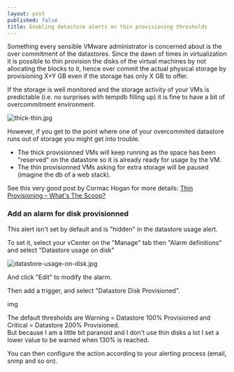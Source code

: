 ```yaml
---
layout: post
published: false
title: Enabling datastore alerts on thin provisioning thresholds
---
```

Something every sensible VMware administrator is concerned about is the over commitment of the datastores. Since the dawn of times in virtualization it is possible to thin provision the disks of the virtual machines by not allocating the blocks to it, hence over commit the actual physical storage by provisioning X+Y GB even if the storage has only X GB to offer.

If the storage is well monitored and the storage activity of your VMs is predictable (i.e. no surprises with tempdb filling up) it is fine to have a bit of overcommitment environment.

![thick-thin.jpg]({{site.baseurl}}/img/thick-thin.jpg)

However, if you get to the point where one of your overcommited datastore runs out of storage you might get into trouble.  
- The thick provisionned VMs will keep running as the space has been "reserved" on the datastore so it is already ready for usage by the VM.
- The thin provisionned VMs asking for extra storage will be paused (imagine the db of a web stack).

See this very good post by Cormac Hogan for more details: [Thin Provisioning – What's The Scoop?](http://blogs.vmware.com/vsphere/2012/03/thin-provisioning-whats-the-scoop.html)

### Add an alarm for disk provisionned

This alert isn't set by default and is "hidden" in the datastore usage alert.

To set it, select your vCenter on the "Manage" tab then "Alarm definitions" and select "Datastore usage on disk"

![datastore-usage-on-disk.jpg]({{site.baseurl}}/img/datastore-usage-on-disk.jpg)

And click "Edit" to modify the alarm.

Then add a trigger, and select "Datastore Disk Provisioned".

img

The default thresholds are Warning = Datastore 100% Provisioned and Critical = Datastore 200% Provisioned.  
But because I am a little bit paranoid and I don't use thin disks a lot I set a lower value to be warned when 130% is reached.

You can then configure the action according to your alerting process (email, snmp and so on).